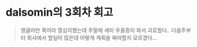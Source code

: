 # dalsomin의 3회차 회고

> 앵귤러만 죽어라 열심히했는데 주말에 세미 우울증이 와서 괴로웠다..
다음주부터 회사에서 할일이 많은데 어떻게 계획을 짜야할지 모르겠다...
